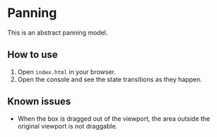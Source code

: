 # Panning

This is an abstract panning model.

## How to use

1. Open `index.html` in your browser.
2. Open the console and see the state transitions as they happen.

## Known issues

- When the box is dragged out of the viewport, the area outside the original viewport is not draggable.
